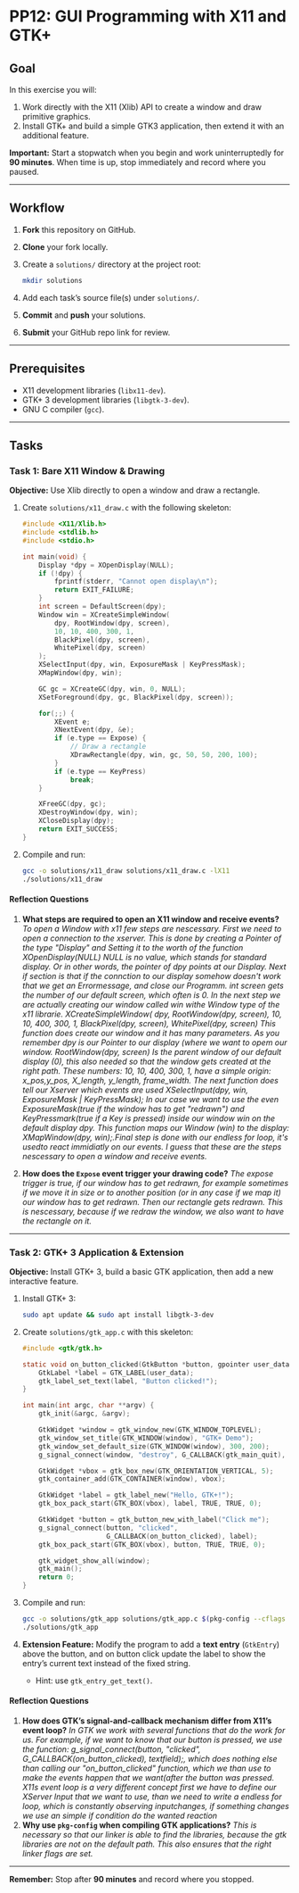 # PP12: GUI Programming with X11 and GTK+

##  Goal

In this exercise you will:

1. Work directly with the X11 (Xlib) API to create a window and draw primitive graphics.
2. Install GTK+ and build a simple GTK3 application, then extend it with an additional feature.

**Important:** Start a stopwatch when you begin and work uninterruptedly for **90 minutes**. When time is up, stop immediately and record where you paused.

---

## Workflow

1. **Fork** this repository on GitHub.
2. **Clone** your fork locally.
3. Create a `solutions/` directory at the project root:

   ```bash
   mkdir solutions
   ```
4. Add each task’s source file(s) under `solutions/`.
5. **Commit** and **push** your solutions.
6. **Submit** your GitHub repo link for review.

---

## Prerequisites

* X11 development libraries (`libx11-dev`).
* GTK+ 3 development libraries (`libgtk-3-dev`).
* GNU C compiler (`gcc`).

---

## Tasks

### Task 1: Bare X11 Window & Drawing

**Objective:** Use Xlib directly to open a window and draw a rectangle.

1. Create `solutions/x11_draw.c` with the following skeleton:

   ```c
   #include <X11/Xlib.h>
   #include <stdlib.h>
   #include <stdio.h>

   int main(void) {
       Display *dpy = XOpenDisplay(NULL);
       if (!dpy) {
           fprintf(stderr, "Cannot open display\n");
           return EXIT_FAILURE;
       }
       int screen = DefaultScreen(dpy);
       Window win = XCreateSimpleWindow(
           dpy, RootWindow(dpy, screen),
           10, 10, 400, 300, 1,
           BlackPixel(dpy, screen),
           WhitePixel(dpy, screen)
       );
       XSelectInput(dpy, win, ExposureMask | KeyPressMask);
       XMapWindow(dpy, win);

       GC gc = XCreateGC(dpy, win, 0, NULL);
       XSetForeground(dpy, gc, BlackPixel(dpy, screen));

       for(;;) {
           XEvent e;
           XNextEvent(dpy, &e);
           if (e.type == Expose) {
               // Draw a rectangle
               XDrawRectangle(dpy, win, gc, 50, 50, 200, 100);
           }
           if (e.type == KeyPress)
               break;
       }

       XFreeGC(dpy, gc);
       XDestroyWindow(dpy, win);
       XCloseDisplay(dpy);
       return EXIT_SUCCESS;
   }
   ```
2. Compile and run:

   ```bash
   gcc -o solutions/x11_draw solutions/x11_draw.c -lX11
   ./solutions/x11_draw
   ```

#### Reflection Questions

1. **What steps are required to open an X11 window and receive events?** *To open a Window with x11 few steps are nescessary. First we need to open a connection to the xserver. This is done by creating a Pointer of the type "Display" and Setting it to the worth of the function XOpenDisplay(NULL) NULL is no value, which stands for standard display. Or in other words, the pointer of dpy points at our Display. Next if section is that if the connction to our display somehow doesn't work that we get an Errormessage, and close our Programm. int screen gets the number of our default screen, which often is 0. In the next step we are actually creating our window called win withe Window type of the x11 librarie.
   XCreateSimpleWindow(
           dpy, RootWindow(dpy, screen),
           10, 10, 400, 300, 1,
           BlackPixel(dpy, screen),
           WhitePixel(dpy, screen)
   This function does create our window and it has many parameters. As you remember dpy is our Pointer to our display (where we want to opem our window. RootWindow(dpy, screen) Is the parent window of our default display (0), this also needed so that the window gets created at the right path. These numbers: 10, 10, 400, 300, 1, have a simple origin: x_pos,y_pos, X_length, y_length, frame_width. The next function does tell our Xserver which events are used  XSelectInput(dpy, win, ExposureMask | KeyPressMask); In our case we want to use the even ExposureMask(true if the window has to get "redrawn") and KeyPressmark(true if a Key is pressed) inside our window win on the default display dpy.  This function maps our Window (win) to the display: XMapWindow(dpy, win);.Final step is done with our endless for loop, it's usedto react immidiatly on our events. I guess that these are the steps nescessary to open a window and receive events.*

3. **How does the `Expose` event trigger your drawing code?** *The expose trigger is true, if our window has to get redrawn, for example sometimes if we move it in size or to another position (or in any case if we map it) our window has to get redrawn. Then our rectangle gets redrawn. This is nescessary, because if we redraw the window, we also want to have the rectangle on it.*

---

### Task 2: GTK+ 3 Application & Extension

**Objective:** Install GTK+ 3, build a basic GTK application, then add a new interactive feature.

1. Install GTK+ 3:

   ```bash
   sudo apt update && sudo apt install libgtk-3-dev
   ```
2. Create `solutions/gtk_app.c` with this skeleton:

   ```c
   #include <gtk/gtk.h>

   static void on_button_clicked(GtkButton *button, gpointer user_data) {
       GtkLabel *label = GTK_LABEL(user_data);
       gtk_label_set_text(label, "Button clicked!");
   }

   int main(int argc, char **argv) {
       gtk_init(&argc, &argv);

       GtkWidget *window = gtk_window_new(GTK_WINDOW_TOPLEVEL);
       gtk_window_set_title(GTK_WINDOW(window), "GTK+ Demo");
       gtk_window_set_default_size(GTK_WINDOW(window), 300, 200);
       g_signal_connect(window, "destroy", G_CALLBACK(gtk_main_quit), NULL);

       GtkWidget *vbox = gtk_box_new(GTK_ORIENTATION_VERTICAL, 5);
       gtk_container_add(GTK_CONTAINER(window), vbox);

       GtkWidget *label = gtk_label_new("Hello, GTK+!");
       gtk_box_pack_start(GTK_BOX(vbox), label, TRUE, TRUE, 0);

       GtkWidget *button = gtk_button_new_with_label("Click me");
       g_signal_connect(button, "clicked",
                        G_CALLBACK(on_button_clicked), label);
       gtk_box_pack_start(GTK_BOX(vbox), button, TRUE, TRUE, 0);

       gtk_widget_show_all(window);
       gtk_main();
       return 0;
   }
   ```
3. Compile and run:

   ```bash
   gcc -o solutions/gtk_app solutions/gtk_app.c $(pkg-config --cflags --libs gtk+-3.0)
   ./solutions/gtk_app
   ```
4. **Extension Feature:** Modify the program to add a **text entry** (`GtkEntry`) above the button, and on button click update the label to show the entry’s current text instead of the fixed string.

   * Hint: use `gtk_entry_get_text()`.

#### Reflection Questions

1. **How does GTK’s signal-and-callback mechanism differ from X11’s event loop?** *In GTK we work with several functions that do the work for us. For example, if we want to know that our button is pressed, we use the function: g_signal_connect(button, "clicked", G_CALLBACK(on_button_clicked), textfield);, which does nothing else than calling our "on_button_clicked" function, which we than use to make the events happen that we want(after the button was pressed. X11s event loop is a very different concept first we have to define our XServer Input that we want to use, than we need to write a endless for loop, which is constantly observing inputchanges, if something changes we use an simple if condition do the wanted reaction*
2. **Why use `pkg-config` when compiling GTK applications?** *This is necessary so that our linker is able to find the libraries, because the gtk libraries are not on the default path. This also ensures that the right linker flags are set.*

---

**Remember:** Stop after **90 minutes** and record where you stopped.
